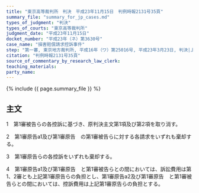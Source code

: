 ```yaml
---
title: "東京高等裁判所　判決　平成23年11月15日　判例時報2131号35頁"
summary_file: "summary_for_jp_cases.md"
types_of_judgment: "判決"
types_of_courts: "東京高等裁判所"
judgment_date: "平成23年11月15日"
docket_number: "平成23年（ネ）第3630号"
case_name: "損害賠償請求控訴事件"
step: "第一審, 東京地方裁判所, 平成16年（ワ）第25016号, 平成23年3月23日, 判決|上告審, 最高裁判所第三小法廷, 平成24年（受）第293号, 平成25年4月12日, 判決"
citation: "判例時報2131号35頁"
source_of_commentary_by_research_law_clerk:
teaching_materials:
party_name:
---
```



{% include {{ page.summary_file }}  %}







## 主文


1　第1審被告らの各控訴に基づき、原判決主文第1項及び第2項を取り消す。

2　第1審原告a1及び第1審原告　の第1審被告らに対する各請求をいずれも棄却する。

3　第1審原告らの各控訴をいずれも棄却する。

4　第1審原告a1及び第1審原告　と第1審被告らとの間においては、訴訟費用は第1、2審とも上記第1審原告らの負担とし、第1審原告a2及び第1審原告　と第1審被告らとの間においては、控訴費用は上記第1審原告らの負担とする。



